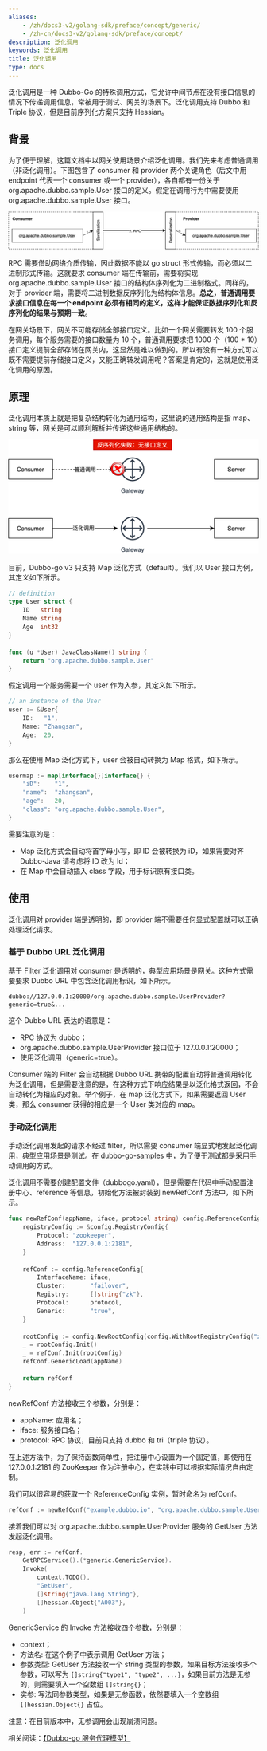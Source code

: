 ```yaml
---
aliases:
    - /zh/docs3-v2/golang-sdk/preface/concept/generic/
    - /zh-cn/docs3-v2/golang-sdk/preface/concept/
description: 泛化调用
keywords: 泛化调用
title: 泛化调用
type: docs
---
```






泛化调用是一种 Dubbo-Go 的特殊调用方式，它允许中间节点在没有接口信息的情况下传递调用信息，常被用于测试、网关的场景下。泛化调用支持 Dubbo 和 Triple 协议，但是目前序列化方案只支持 Hessian。

## 背景

为了便于理解，这篇文档中以网关使用场景介绍泛化调用。我们先来考虑普通调用（非泛化调用）。下图包含了 consumer 和 provider 两个关键角色（后文中用 endpoint 代表一个 consumer 或一个 provider），各自都有一份关于 org.apache.dubbo.sample.User 接口的定义。假定在调用行为中需要使用 org.apache.dubbo.sample.User 接口。

![img](/imgs/docs3-v2/golang-sdk/concept/rpc/generic/1631941941270-86ce9845-5a88-4cb5-8c8a-da8ae7eeb4d5.png)

RPC 需要借助网络介质传输，因此数据不能以 go struct 形式传输，而必须以二进制形式传输。这就要求 consumer 端在传输前，需要将实现 org.apache.dubbo.sample.User 接口的结构体序列化为二进制格式。同样的，对于 provider 端，需要将二进制数据反序列化为结构体信息。**总之，普通调用要求接口信息在每一个 endpoint 必须有相同的定义，这样才能保证数据序列化和反序列化的结果与预期一致**。

在网关场景下，网关不可能存储全部接口定义。比如一个网关需要转发 100 个服务调用，每个服务需要的接口数量为 10 个，普通调用要求把 1000 个（100 * 10）接口定义提前全部存储在网关内，这显然是难以做到的。所以有没有一种方式可以既不需要提前存储接口定义，又能正确转发调用呢？答案是肯定的，这就是使用泛化调用的原因。

## 原理

泛化调用本质上就是把复杂结构转化为通用结构，这里说的通用结构是指 map、string 等，网关是可以顺利解析并传递这些通用结构的。

![img](/imgs/docs3-v2/golang-sdk/concept/rpc/generic/1632207075184-25939db4-f384-452e-a0b8-e1deff7971de.png)

目前，Dubbo-go v3 只支持 Map 泛化方式（default）。我们以 User 接口为例，其定义如下所示。

```go
// definition
type User struct {
	ID   string
	Name string
	Age  int32
}

func (u *User) JavaClassName() string {
	return "org.apache.dubbo.sample.User"
}
```

假定调用一个服务需要一个 user 作为入参，其定义如下所示。

```go
// an instance of the User
user := &User{
    ID:   "1",
    Name: "Zhangsan",
    Age:  20,
}
```

那么在使用 Map 泛化方式下，user 会被自动转换为 Map 格式，如下所示。

```go
usermap := map[interface{}]interface{} {
    "iD": 	 "1",
    "name":  "zhangsan",
    "age": 	 20,
    "class": "org.apache.dubbo.sample.User",
}
```

需要注意的是：

- Map 泛化方式会自动将首字母小写，即 ID 会被转换为 iD，如果需要对齐 Dubbo-Java 请考虑将 ID 改为 Id；
- 在 Map 中会自动插入 class 字段，用于标识原有接口类。

## 使用

泛化调用对 provider 端是透明的，即 provider 端不需要任何显式配置就可以正确处理泛化请求。

### 基于 Dubbo URL 泛化调用

基于 Filter 泛化调用对 consumer 是透明的，典型应用场景是网关。这种方式需要要求 Dubbo URL 中包含泛化调用标识，如下所示。

```plain
dubbo://127.0.0.1:20000/org.apache.dubbo.sample.UserProvider?generic=true&...
```

这个 Dubbo URL 表达的语意是：

- RPC 协议为 dubbo；
- org.apache.dubbo.sample.UserProvider 接口位于 127.0.0.1:20000；
- 使用泛化调用（generic=true）。

Consumer 端的 Filter 会自动根据 Dubbo URL 携带的配置自动将普通调用转化为泛化调用，但是需要注意的是，在这种方式下响应结果是以泛化格式返回，不会自动转化为相应的对象。举个例子，在 map 泛化方式下，如果需要返回 User 类，那么 consumer 获得的相应是一个 User 类对应的 map。

### 手动泛化调用

手动泛化调用发起的请求不经过 filter，所以需要 consumer 端显式地发起泛化调用，典型应用场景是测试。在 [dubbo-go-samples](https://github.com/apache/dubbo-go-samples/tree/master/generic) 中，为了便于测试都是采用手动调用的方式。

泛化调用不需要创建配置文件（dubbogo.yaml），但是需要在代码中手动配置注册中心、reference 等信息，初始化方法被封装到 newRefConf 方法中，如下所示。

```go
func newRefConf(appName, iface, protocol string) config.ReferenceConfig {
	registryConfig := &config.RegistryConfig{
		Protocol: "zookeeper",
		Address:  "127.0.0.1:2181",
	}

	refConf := config.ReferenceConfig{
		InterfaceName: iface,
		Cluster:       "failover",
		Registry:      []string{"zk"},
		Protocol:      protocol,
		Generic:       "true",
	}

	rootConfig := config.NewRootConfig(config.WithRootRegistryConfig("zk", registryConfig))
	_ = rootConfig.Init()
	_ = refConf.Init(rootConfig)
	refConf.GenericLoad(appName)

	return refConf
}
```

newRefConf 方法接收三个参数，分别是：

- appName: 应用名；
- iface: 服务接口名；
- protocol: RPC 协议，目前只支持 dubbo 和 tri（triple 协议）。

在上述方法中，为了保持函数简单性，把注册中心设置为一个固定值，即使用在 127.0.0.1:2181 的 ZooKeeper 作为注册中心，在实践中可以根据实际情况自由定制。

我们可以很容易的获取一个 ReferenceConfig 实例，暂时命名为 refConf。

```go
refConf := newRefConf("example.dubbo.io", "org.apache.dubbo.sample.UserProvider", "tri")
```

接着我们可以对 org.apache.dubbo.sample.UserProvider 服务的 GetUser 方法发起泛化调用。

```go
resp, err := refConf.
	GetRPCService().(*generic.GenericService).
	Invoke(
		context.TODO(),
		"GetUser",
		[]string{"java.lang.String"},
		[]hessian.Object{"A003"},
    )
```

GenericService 的 Invoke 方法接收四个参数，分别是：

- context；
- 方法名: 在这个例子中表示调用 GetUser 方法；
- 参数类型: GetUser 方法接收一个 string 类型的参数，如果目标方法接收多个参数，可以写为 `[]string{"type1", "type2", ...}`，如果目前方法是无参的，则需要填入一个空数组 `[]string{}`；
- 实参: 写法同参数类型，如果是无参函数，依然要填入一个空数组 `[]hessian.Object{}` 占位。

注意：在目前版本中，无参调用会出现崩溃问题。

相关阅读：[【Dubbo-go 服务代理模型】](https://blog.csdn.net/weixin_39860915/article/details/122738548)